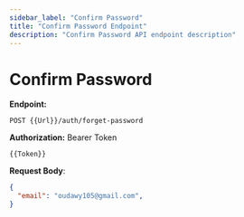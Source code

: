 ```yaml
---
sidebar_label: "Confirm Password"
title: "Confirm Password Endpoint"
description: "Confirm Password API endpoint description"
---
```


# Confirm Password

**Endpoint:**

```
POST {{Url}}/auth/forget-password
```

**Authorization:** Bearer Token

```
{{Token}}
```

**Request Body**:

```json
{
  "email": "oudawy105@gmail.com",
}
```
